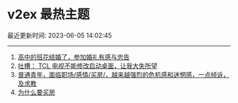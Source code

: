 # v2ex 最热主题

最近更新时间: 2023-06-05 14:02:45

--- 
1. [高中的班花结婚了，参加婚礼有感与忠告](https://www.v2ex.com/t/945765) 
2. [吐槽： TCL 电视不能修改启动桌面，让我大失所望](https://www.v2ex.com/t/945781) 
3. [普通青年，面临职场/感情/买房/，越来越强烈的危机感和迷惘感，一点倾诉，及求教](https://www.v2ex.com/t/945791) 
4. [为什么要买房](https://www.v2ex.com/t/945852) 
